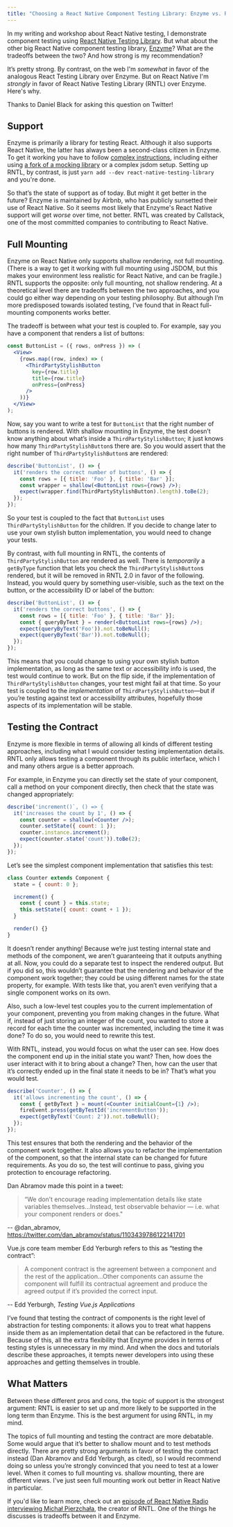 ```yaml
---
title: "Choosing a React Native Component Testing Library: Enzyme vs. React Native Testing Library"
---
```


In my writing and workshop about React Native testing, I demonstrate component testing using [React Native Testing Library][rntl]. But what about the other big React Native component testing library, [Enzyme][enzyme]? What are the tradeoffs between the two? And how strong is my recommendation?

It’s pretty strong. By contrast, on the web I'm *somewhat* in favor of the analogous React Testing Library over Enzyme. But on React Native I'm *strongly* in favor of React Native Testing Library (RNTL) over Enzyme. Here's why.

Thanks to Daniel Black for asking this question on Twitter!

## Support
Enzyme is primarily a library for testing React. Although it also supports React Native, the latter has always been a second-class citizen in Enzyme. To get it working you have to follow [complex instructions](https://airbnb.io/enzyme/docs/guides/react-native.html), including either using [a fork of a mocking library](https://github.com/RealOrangeOne/react-native-mock) or a complex jsdom setup. Setting up RNTL, by contrast, is just `yarn add --dev react-native-testing-library` and you're done.

So that’s the state of support as of today. But might it get better in the future? Enzyme is maintained by Airbnb, who has publicly sunsetted their use of React Native. So it seems most likely that Enzyme's React Native support will get *worse* over time, not better. RNTL was created by Callstack, one of the most committed companies to contributing to React Native.

## Full Mounting
Enzyme on React Native only supports shallow rendering, not full mounting. (There is a way to get it working with full mounting using JSDOM, but this makes your environment less realistic for React Native, and can be fragile.) RNTL supports the opposite: only full mounting, not shallow rendering. At a theoretical level there are tradeoffs between the two approaches, and you could go either way depending on your testing philosophy. But although I’m more predisposed towards isolated testing, I’ve found that in React full-mounting components works better.

The tradeoff is between what your test is coupled to. For example, say you have a component that renders a list of buttons:

```jsx
const ButtonList = ({ rows, onPress }) => (
  <View>
    {rows.map((row, index) => (
      <ThirdPartyStylishButton
        key={row.title}
        title={row.title}
        onPress={onPress}
      />
    ))}
  </View>
);
```

Now, say you want to write a test for `ButtonList` that the right number of buttons is rendered. With shallow mounting in Enzyme, the test doesn’t know anything about what’s inside a `ThirdPartyStylishButton`; it just knows how many `ThirdPartyStylishButton`s there are. So you would assert that the right number of `ThirdPartyStylishButton`s are rendered:

```jsx
describe('ButtonList', () => {
  it('renders the correct number of buttons', () => {
    const rows = [{ title: 'Foo' }, { title: 'Bar' }];
    const wrapper = shallow(<ButtonList rows={rows} />);
    expect(wrapper.find(ThirdPartyStylishButton).length).toBe(2);
  });
});
```

So your test is coupled to the fact that `ButtonList` uses `ThirdPartyStylishButton` for the children. If you decide to change later to use your own stylish button implementation, you would need to change your tests.

By contrast, with full mounting in RNTL, the contents of `ThirdPartyStylishButton` are rendered as well. There is _temporarily_ a `getByType` function that lets you check the `ThirdPartyStylishButton`s rendered, but it will be removed in RNTL 2.0 in favor of the following. Instead, you would query by something user-visible, such as the text on the button, or the accessibility ID or label of the button:

```jsx
describe('ButtonList', () => {
  it('renders the correct buttons', () => {
    const rows = [{ title: 'Foo' }, { title: 'Bar' }];
    const { queryByText } = render(<ButtonList rows={rows} />);
    expect(queryByText('Foo')).not.toBeNull();
    expect(queryByText('Bar')).not.toBeNull();
  });
});
```

This means that you could change to using your own stylish button implementation, as long as the same text or accessibility info is used, the test would continue to work. But on the flip side, if the implementation of `ThirdPartyStylishButton` changes, your test might fail at that time. So your test is coupled to the _implementation_ of `ThirdPartyStylishButton`—but if you’re testing against text or accessibility attributes, hopefully those aspects of its implementation will be stable.

## Testing the Contract
Enzyme is more flexible in terms of allowing all kinds of different testing approaches, including what I would consider testing implementation details. RNTL only allows testing a component through its public interface, which I and many others argue is a better approach.

For example, in Enzyme you can directly set the state of your component, call a method on your component directly, then check that the state was changed appropriately:

```jsx
describe('increment()`, () => {
  it('increases the count by 1', () => {
    const counter = shallow(<Counter />);
    counter.setState({ count: 1 });
    counter.instance.increment();
    expect(counter.state('count')).toBe(2);
  });
});
```

Let’s see the simplest component implementation that satisfies this test:

```js
class Counter extends Component {
  state = { count: 0 };

  increment() {
    const { count } = this.state;
    this.setState({ count: count + 1 });
  }

  render() {}
}
```

It doesn’t render anything! Because we’re just testing internal state and methods of the component, we aren’t guaranteeing that it outputs anything at all. Now, you could do a separate test to inspect the rendered output. But if you did so, this wouldn’t guarantee that the rendering and behavior of the component work together; they could be using different names for the state property, for example. With tests like that, you aren’t even verifying that a single component works on its own.

Also, such a low-level test couples you to the current implementation of your component, preventing you from making changes in the future. What if, instead of just storing an integer of the count, you wanted to store a record for each time the counter was incremented, including the time it was done? To do so, you would need to rewrite this test.

With RNTL, instead, you would focus on what the user can see. How does the component end up in the initial state you want? Then, how does the user interact with it to bring about a change? Then, how can the user that it’s correctly ended up in the final state it needs to be in? That’s what you would test.

```jsx
describe('Counter', () => {
  it('allows incrementing the count', () => {
    const { getByText } = mount(<Counter initialCount={1} />);
    fireEvent.press(getByTestId('incrementButton'));
    expect(getByText('Count: 2')).not.toBeNull();
  });
});
```

This test ensures that both the rendering and the behavior of the component work together. It also allows you to refactor the implementation of the component, so that the internal state can be changed for future requirements. As you do so, the test will continue to pass, giving you protection to encourage refactoring.

Dan Abramov made this point in a tweet:

> “We don’t encourage reading implementation details like state variables themselves…Instead, test observable behavior — i.e. what your component renders or does."

-- @dan_abramov, <https://twitter.com/dan_abramov/status/1103439786122141701>

Vue.js core team member Edd Yerburgh refers to this as “testing the contract”:

> A component contract is the agreement between a component and the rest of the application…Other components can assume the component will fulfill its contractual agreement and produce the agreed output if it’s provided the correct input.

-- Edd Yerburgh, _Testing Vue.js Applications_

I’ve found that testing the contract of components is the right level of abstraction for testing components: it allows you to treat what happens inside them as an implementation detail that can be refactored in the future. Because of this, all the extra flexibility that Enzyme provides in terms of testing styles is unnecessary in my mind.  And when the docs and tutorials describe these approaches, it tempts newer developers into using these approaches and getting themselves in trouble.

## What Matters
Between these different pros and cons, the topic of support is the strongest argument: RNTL is easier to set up and more likely to be supported in the long term than Enzyme. This is the best argument for using RNTL, in my mind.

The topics of full mounting and testing the contract are more debatable. Some would argue that it’s better to shallow mount and to test methods directly. There are pretty strong arguments in favor of testing the contract instead (Dan Abramov and Edd Yerburgh, as cited), so I would recommend doing so unless you’re strongly convinced that you need to test at a lower level. When it comes to full mounting vs. shallow mounting, there are different views. I've just seen full mounting work out better in React Native in particular.

If you'd like to learn more, check out an [episode of React Native Radio interviewing Michał Pierzchała](https://devchat.tv/react-native-radio/rnr-124-testing-libraries-with-micha%C5%82-pierzcha%C5%82a/), the creator of RNTL. One of the things he discusses is tradeoffs between it and Enzyme.

[enzyme]: https://airbnb.io/enzyme/
[rntl]: https://callstack.github.io/react-native-testing-library/
